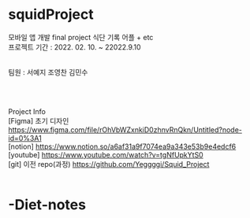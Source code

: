 squidProject
===

모바일 앱 개발 final project
식단 기록 어플 + etc
<br/>
프로젝트 기간 : 2022. 02. 10. ~ 22022.9.10
<br/><br/>

팀원 : 서예지 조영찬 김민수

<br/><br/>

Project Info<br/>
[Figma] 초기 디자인 https://www.figma.com/file/rOhVbWZxnkiD0zhnvRnQkn/Untitled?node-id=0%3A1<br/>
[notion] https://www.notion.so/a6af31a9f7074ea9a343e53b9e4edcf6<br/>
[youtube] https://www.youtube.com/watch?v=tgNfUpkYtS0<br/>
[git] 이전 repo(과정) https://github.com/Yeggggi/Squid_Project<br/>
 <br/>
# -Diet-notes
